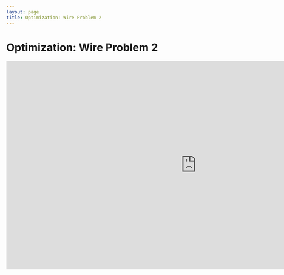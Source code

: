```yaml
---
layout: page
title: Optimization: Wire Problem 2
---
```


# Optimization: Wire Problem 2
<iframe scrolling="no" src="https://tube.geogebra.org/material/iframe/id/107364/width/1000/height/550/border/888888/rc/false/ai/false/sdz/false/smb/false/stb/false/stbh/true/ld/false/sri/true/at/preferhtml5" width="1000px" height="550px" style="border:0px;"> </iframe>
